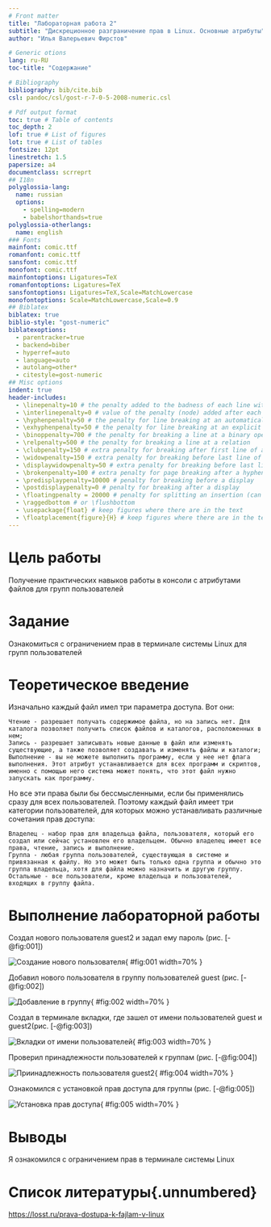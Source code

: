```yaml
---
# Front matter
title: "Лабораторная работа 2"
subtitle: "Дискреционное разграничение прав в Linux. Основные атрибуты"
author: "Илья Валерьевич Фирстов"

# Generic otions
lang: ru-RU
toc-title: "Содержание"

# Bibliography
bibliography: bib/cite.bib
csl: pandoc/csl/gost-r-7-0-5-2008-numeric.csl

# Pdf output format
toc: true # Table of contents
toc_depth: 2
lof: true # List of figures
lot: true # List of tables
fontsize: 12pt
linestretch: 1.5
papersize: a4
documentclass: scrreprt
## I18n
polyglossia-lang:
  name: russian
  options:
	- spelling=modern
	- babelshorthands=true
polyglossia-otherlangs:
  name: english
### Fonts
mainfont: comic.ttf
romanfont: comic.ttf
sansfont: comic.ttf
monofont: comic.ttf
mainfontoptions: Ligatures=TeX
romanfontoptions: Ligatures=TeX
sansfontoptions: Ligatures=TeX,Scale=MatchLowercase
monofontoptions: Scale=MatchLowercase,Scale=0.9
## Biblatex
biblatex: true
biblio-style: "gost-numeric"
biblatexoptions:
  - parentracker=true
  - backend=biber
  - hyperref=auto
  - language=auto
  - autolang=other*
  - citestyle=gost-numeric
## Misc options
indent: true
header-includes:
  - \linepenalty=10 # the penalty added to the badness of each line within a paragraph (no associated penalty node) Increasing the value makes tex try to have fewer lines in the paragraph.
  - \interlinepenalty=0 # value of the penalty (node) added after each line of a paragraph.
  - \hyphenpenalty=50 # the penalty for line breaking at an automatically inserted hyphen
  - \exhyphenpenalty=50 # the penalty for line breaking at an explicit hyphen
  - \binoppenalty=700 # the penalty for breaking a line at a binary operator
  - \relpenalty=500 # the penalty for breaking a line at a relation
  - \clubpenalty=150 # extra penalty for breaking after first line of a paragraph
  - \widowpenalty=150 # extra penalty for breaking before last line of a paragraph
  - \displaywidowpenalty=50 # extra penalty for breaking before last line before a display math
  - \brokenpenalty=100 # extra penalty for page breaking after a hyphenated line
  - \predisplaypenalty=10000 # penalty for breaking before a display
  - \postdisplaypenalty=0 # penalty for breaking after a display
  - \floatingpenalty = 20000 # penalty for splitting an insertion (can only be split footnote in standard LaTeX)
  - \raggedbottom # or \flushbottom
  - \usepackage{float} # keep figures where there are in the text
  - \floatplacement{figure}{H} # keep figures where there are in the text
---
```


# Цель работы

Получение практических навыков работы в консоли с атрибутами файлов для групп пользователей

# Задание

Ознакомиться с ограничением прав в терминале системы Linux для групп пользователей

# Теоретическое введение

Изначально каждый файл имел три параметра доступа. Вот они:

    Чтение - разрешает получать содержимое файла, но на запись нет. Для каталога позволяет получить список файлов и каталогов, расположенных в нем;
    Запись - разрешает записывать новые данные в файл или изменять существующие, а также позволяет создавать и изменять файлы и каталоги;
    Выполнение - вы не можете выполнить программу, если у нее нет флага выполнения. Этот атрибут устанавливается для всех программ и скриптов, именно с помощью него система может понять, что этот файл нужно запускать как программу.

Но все эти права были бы бессмысленными, если бы применялись сразу для всех пользователей. Поэтому каждый файл имеет три категории пользователей, для которых можно устанавливать различные сочетания прав доступа:

    Владелец - набор прав для владельца файла, пользователя, который его создал или сейчас установлен его владельцем. Обычно владелец имеет все права, чтение, запись и выполнение.
    Группа - любая группа пользователей, существующая в системе и привязанная к файлу. Но это может быть только одна группа и обычно это группа владельца, хотя для файла можно назначить и другую группу.
    Остальные - все пользователи, кроме владельца и пользователей, входящих в группу файла.


# Выполнение лабораторной работы

Создал нового пользователя guest2 и задал ему пароль (рис. [-@fig:001])

![Создание нового пользователя](image/1.png){ #fig:001 width=70% }

Добавил нового пользователя в группу пользователей guest (рис. [-@fig:002])

![Добавление в группу](image/2.png){ #fig:002 width=70% }

Создал в терминале вкладки, где зашел от имени пользователей guest и guest2(рис. [-@fig:003])

![Вкладки от имени пользователей](image/3.png){ #fig:003 width=70% }

Проверил принадлежности пользователей к группам (рис. [-@fig:004])

![Приинадлежность пользователя guest2](image/4.png){ #fig:004 width=70% }

Ознакомился с установкой прав доступа для группы (рис. [-@fig:005])

![Установка прав доступа](image/5.png){ #fig:005 width=70% }

# Выводы

Я ознакомился с ограничением прав в терминале системы Linux

# Список литературы{.unnumbered}

https://losst.ru/prava-dostupa-k-fajlam-v-linux
